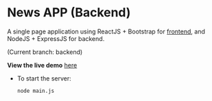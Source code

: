 # News APP (Backend)

A single page application using ReactJS + Bootstrap for [frontend](https://github.com/Microos/NewsApp/tree/master), and NodeJS + ExpressJS for backend.

(Current branch: backend)

__View the live demo__ [here](https://cs571hw8-dep2.appspot.com/)



- To start the server:

  `node main.js`

